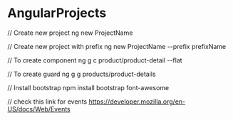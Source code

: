 # AngularProjects

// Create new project
ng new ProjectName

// Create new project with prefix
ng new ProjectName --prefix prefixName

// To create component
ng g c product/product-detail --flat

// To create guard
ng g g products/product-details


// Install bootstrap
npm install bootstrap font-awesome

// check this link for events
https://developer.mozilla.org/en-US/docs/Web/Events